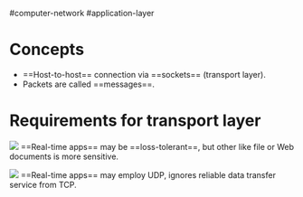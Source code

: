 #computer-network #application-layer 

# Concepts
- ==Host-to-host== connection via ==sockets== (transport layer).
- Packets are called ==messages==.
# Requirements for transport layer
![](Pasted%20image%2020240512091822.png)
==Real-time apps== may be ==loss-tolerant==, but other like file or Web documents is more sensitive.

![](Pasted%20image%2020240512092036.png)
==Real-time apps== may employ UDP, ignores reliable data transfer service from TCP.